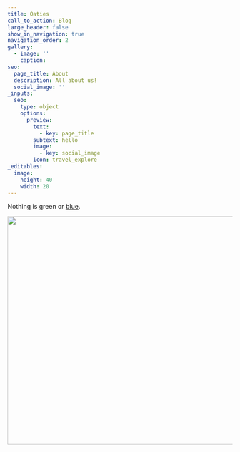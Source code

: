 ```yaml
---
title: Oaties
call_to_action: Blog
large_header: false
show_in_navigation: true
navigation_order: 2
gallery:
  - image: ''
    caption:
seo:
  page_title: About
  description: All about us!
  social_image: ''
_inputs:
  seo:
    type: object
    options:
      preview:
        text:
          - key: page_title
        subtext: hello
        image:
          - key: social_image
        icon: travel_explore
_editables:
  image:
    height: 40
    width: 20
---
```

Nothing is green or [blue](/services/).

<img width="512" height="512" src="/uploads/e5663b8a-b8fc-4533-b2cf-355db2db71a1.jpeg" />